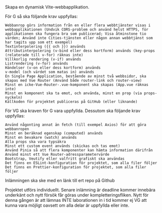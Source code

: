 Skapa en dynamisk Vite-webbapplikation.

För G så ska följande krav uppfyllas:

    Webbanrop görs information från en eller flera webbtjänster visas i webbapplikationen (Undvik CORS-problem och använd helst HTTPS, för applikationen ska fungera bra som publicerad; Visa åtminstone tio värden; Använd inte Cities-tjänsten eller någon annan webbtjänst som har tagits upp som ett exempel)
    Textinterpolering ({{ och }}) används
    Attributinterpolering (v-bind eller dess kortform) används (key-props (relaterade till v-for) räknas inte)
    Villkorlig rendering (v-if) används
    Listrendering (v-for) används
    Händelser (v-on eller dess kortform) används
    v-model (och värdet som matas in) används
    En Single Page Application, bestående av minst två webbsidor, ska skapas med Vue Router (Använd både router-link och router-view)
    Minst en icke-Vue-Router-.vue-komponent ska skapas (App.vue räknas inte)
    Minst en komponent ska ta emot, och använda, minst en prop (via props-nyckeln)
    Källkoden för projektet publiceras på GitHub (eller liknande)

För VG ska kraven för G vara uppfyllda. Dessutom ska följande krav uppfyllas:

    Använd någonting annat än fetch (till exempel Axios) för att göra webbanropen
    Minst en beräknad egenskap (computed) används
    Minst en bevakare (watch) används
    Alla props ska vara typsäkra
    Minst ett custom event används (skickas och tas emot)
    Använd Pinia så att flera komponenter kan hämta information därifrån
    Använd minst ett Vue Router-adressparametervärde
    Bootstrap, Veutify eller valfritt grafiskt ska användas
    Det finns en ESLint-konfiguration för projektet, som alla filer följer
    Det finns en Prettier-konfiguration för projektet, som alla filer följer

Inlämningen ska ske med en länk till ert repo på Github

Projektet utförs individuellt.
Senare inlämning är deadline kommer innebära underkänt och nytt försök får göras under kompletteringsfliken.
Nytt för denna gången är att lämnas INTE laborationen in i tid kommer ej VG att kunna vara möjligt oavsett om alla delar är uppfyllda eller inte.
